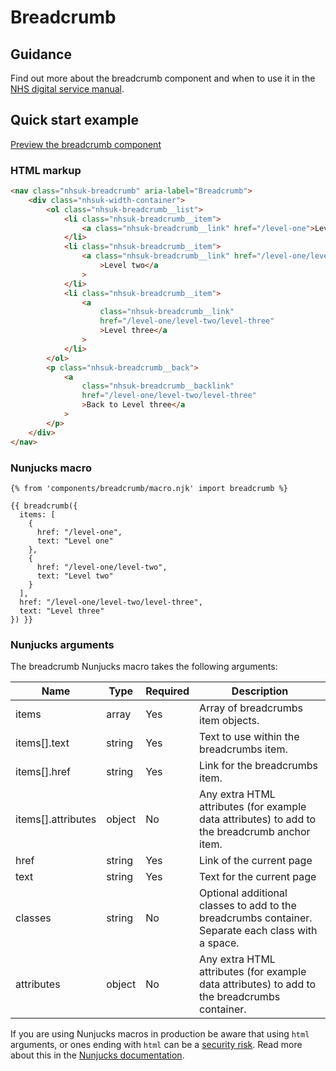 # Breadcrumb

## Guidance

Find out more about the breadcrumb component and when to use it in the [NHS digital service manual](https://service-manual.nhs.uk/design-system/components/breadcrumbs).

## Quick start example

[Preview the breadcrumb component](https://nhsuk.github.io/nhsuk-frontend/components/breadcrumb/index.html)

### HTML markup

```html
<nav class="nhsuk-breadcrumb" aria-label="Breadcrumb">
	<div class="nhsuk-width-container">
		<ol class="nhsuk-breadcrumb__list">
			<li class="nhsuk-breadcrumb__item">
				<a class="nhsuk-breadcrumb__link" href="/level-one">Level one</a>
			</li>
			<li class="nhsuk-breadcrumb__item">
				<a class="nhsuk-breadcrumb__link" href="/level-one/level-two"
					>Level two</a
				>
			</li>
			<li class="nhsuk-breadcrumb__item">
				<a
					class="nhsuk-breadcrumb__link"
					href="/level-one/level-two/level-three"
					>Level three</a
				>
			</li>
		</ol>
		<p class="nhsuk-breadcrumb__back">
			<a
				class="nhsuk-breadcrumb__backlink"
				href="/level-one/level-two/level-three"
				>Back to Level three</a
			>
		</p>
	</div>
</nav>
```

### Nunjucks macro

```
{% from 'components/breadcrumb/macro.njk' import breadcrumb %}

{{ breadcrumb({
  items: [
    {
      href: "/level-one",
      text: "Level one"
    },
    {
      href: "/level-one/level-two",
      text: "Level two"
    }
  ],
  href: "/level-one/level-two/level-three",
  text: "Level three"
}) }}
```

### Nunjucks arguments

The breadcrumb Nunjucks macro takes the following arguments:

| Name               | Type   | Required | Description                                                                                        |
| ------------------ | ------ | -------- | -------------------------------------------------------------------------------------------------- |
| items              | array  | Yes      | Array of breadcrumbs item objects.                                                                 |
| items[].text       | string | Yes      | Text to use within the breadcrumbs item.                                                           |
| items[].href       | string | Yes      | Link for the breadcrumbs item.                                                                     |
| items[].attributes | object | No       | Any extra HTML attributes (for example data attributes) to add to the breadcrumb anchor item.      |
| href               | string | Yes      | Link of the current page                                                                           |
| text               | string | Yes      | Text for the current page                                                                          |
| classes            | string | No       | Optional additional classes to add to the breadcrumbs container. Separate each class with a space. |
| attributes         | object | No       | Any extra HTML attributes (for example data attributes) to add to the breadcrumbs container.       |

If you are using Nunjucks macros in production be aware that using `html` arguments, or ones ending with `html` can be a [security risk](https://developer.mozilla.org/en-US/docs/Glossary/Cross-site_scripting). Read more about this in the [Nunjucks documentation](https://mozilla.github.io/nunjucks/api.html#user-defined-templates-warning).
